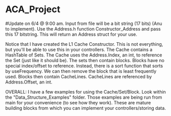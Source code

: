 # ACA_Project

#Update on 6/4 @ 9:00 am.
Input from file will be a bit string (17 bits) (Anu to implement).
Use the Address.h function Constructor_Address and pass this 17 bitstring.  This will return an Address struct for your use.

Notice that I have created the L1 Cache Constructor.  This is not everything, but you'll be able to use this in your controllers.
The Cache contains a HashTable of Sets.  The Cache uses the Address.Index, an int, to reference the Set (just like it should be).
The sets then contain blocks.  Blocks have no special index/offset to reference.  Instead, there is a sort function that sorts by useFrequency.
    We can then remove the block that is least frequently used.
Blocks then contain CacheLines.  CacheLines are referenced by Address.Offset, an int.

OVERALL:
I have a few examples for using the Cache/Set/Block.  Look within the "Data_Structure_Examples" folder.  Those examples are being run from main for your convenience (to see how they work).
These are mature building blocks from which you can implement your controllers/storing data.
